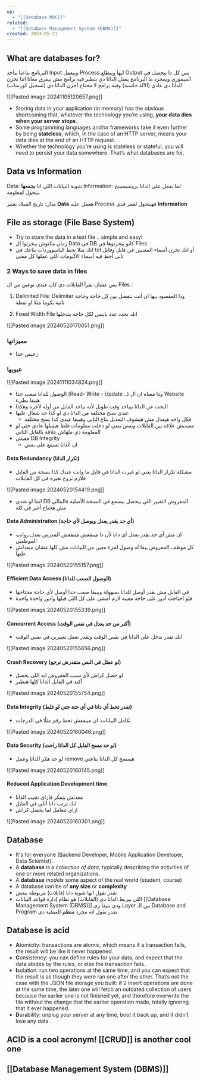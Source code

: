 ```yaml
---
up:
  - "[[Database MOC]]"
related:
  - "[[Database Management System (DBMS)]]"
created: 2024-05-21
---
```

## What are databases for?
البرنامج بتاعنا بياخد Input وبيعمل Process ليها وبيطلع Output بس كل دا بيحصل في الميموري وبمجرد ما البرنامج يقفل الداتا دي بتطير
فيه برامج مش بيفرق معانا اننا نخزن الداتا دي عادي (الآلة حاسبة) 
وفيه برامج لا محتاج أخزن الداتا دي (تسجيل كورسات)

![[Pasted image 20241105120657.png]]
- Storing data in your application (in memory) has the obvious shortcoming that, whatever the technology you’re using, **your data dies when your server stops**. 
- Some programming languages and/or frameworks take it even further by being **stateless**, which, in the case of an HTTP server, means your data dies at the end of an HTTP request. 
- Whether the technology you’re using is stateless or stateful, you will need to persist your data somewhere. That’s what databases are for.

## Data vs Information
Data: شوية البيانات اللي انا **بجمعها**
Information: لما بعمل على الداتا بروسيسينج بتتحول لمعلومة

مثال: تاريخ الميلاد يعتبر **Data** هعمل عليه Process فهيتحول لعمر فدي **Information**
## File as storage (File Base System)
- Try to store the data in a text file .. simple and easy!
- زمان مكنوش بيخزنوا ال Data في DB كانو بيخزنوها في Files
- انك مثلا تحط الباسووردات بتاعك في txt أو انك تخزن أسماء المغنيين في فايل وفايل تاني أحط فيه أسماء الألبومات اللي عملها كل مغني
### 2 Ways to save data in files
بس عشان تقرأ الفايلات دي كان عندي نوعين من ال Files :
1. Delimited File:
    Delimiter ودا المقصود بيها ان انت بتفصل بين كل حاجة وحاجة تانية بكوما مثلا او نقطة

2. Fixed Width File
    انك تحدد عدد بايتس لكل حاجة بتدخلها

![[Pasted image 20240520170051.png]]
### مميزاتها
- رخيص جدا
### عيوبها
![[Pasted image 20241111034824.png]]
- الوصول للداتا صعب جدا (Read- Write - Update ..) ودا معناه ان ال Website هيبقا بطيء
- البحث عن الداتا بيباخد وقت طويل لأنه بياخد الفايل من أوله لآخره وهكذا
- عندي نسخ مختلفة من الداتا دي لو كذا حد شغال عليها
    - فكل واحد هيعدل مش هيشوف التعديل بتاع التاني وهيبقا عندي كدا نسخ مختلفة
- معنديش علاقة بين الفايلات وبعض يعني لو دخلت معلومات غلط هيقبلها عادي حتى لو المعلومة دي ملهاش علاقة بالفايل التاني
- مفيش DB Integrity
    - ان الداتا تسمع على بعض
#### Data Redundancy (تكرار الداتا)
- مشكلة تكرار الداتا
  يعني لو غيرت الداتا في فايل ما وانت عندك كذا نسخة من الفايل فلازم تروح تغيره في كل الفايلات

![[Pasted image 20240520154419.png]]

- انما لو عندي DB المفروض التغيير اللي بيحصل بيسمع في النسخة الأصلية فالبتالي مش هحتاج أغير في كله
#### Data Administration (أي حد يقدر يعدل ويوصل لأي حاجة)
- ان مش أي حد يقدر يعدل أي داتا لأن دا مينفعش 
  مينفعش المدرس يعدل رواتب الموظفين
- كل موظف المفروض يبقا له وصول لجزء معين من البيانات مش كلها عشان ميعدلش عليها

![[Pasted image 20240520155157.png]]
#### Efficient Data Access (الوصول الصعب للداتا)
- في الفايل مش بقدر أوصل للداتا بسهولة وبيبقا صعب جدا أوصل لأي حاجة محتاجها
- فلو احتاجت أدور على حاجة معينة لازم أمشي على كل اللي قبلها وادور واحدة واحدة

![[Pasted image 20240520155339.png]]
#### Concurrent Access (أكتر من حد يعدل في نفس الوقت)
- انك تقدر تدخل على الداتا في نفس الوقت وتقدر تعمل تغييرين في نفس الوقت

![[Pasted image 20240520155656.png]]
#### Crash Recovery (لو عطل في النص متقدرش ترجع)
- لو حصل كراش لأي سبب المفروض ايه اللي يحصل
- أكيد في الفايل الداتا كلها هتطير

![[Pasted image 20240520155754.png]]
#### Data Integrity (تقدر تحط أي داتا في أي حتة حتى لو غلط)
- تكامل البيانات: ان مينفعش تحط رقم مثلًا في الدرجات

![[Pasted image 20240520160046.png]]
#### Data Security (لو حد مسح الفايل كل الداتا راحت)
- لو حد هكر الداتا وعمل remove هيمسح كل الداتا بتاعتي

![[Pasted image 20240520160145.png]]
#### Reduced Application Development time
- معدتش بتفكر فازاي تجيب الداتا 
- انك ترتب داتا اللي في الفايل
- ازاي تتعامل لما يحصل كراش

![[Pasted image 20240520160301.png]]


## Database
- It's for everyone (Backend Developer, Mobile Application Developer, Data Scientist).
- A __database__ is a *collection of data*, typically describing the activities of one or more related organizations.
- A __database__ _models_ some aspect of the real world (student, course)
- A database can be of __any size__ or __complexity__
- تقدر تقول انها شوية داتا (فايلات) مربوطة ببعض
- اللي بيربط الداتا دي (الفايلات) هو نظام إدارة قواعد البيانات [[Database Management System (DBMS)]] ودي بتبقا زي Layer بين الـ Database and Program
  نقدر نقول انه مجرد **منظم** للعملية دي
## Database is __acid__
- **A**tomicity: transactions are atomic, which means if a transaction fails, the result will be like it never happened.
- **C**onsistency: you can define rules for your data, and expect that the data abides by the rules, or else the transaction fails.
- **I**solation: run two operations at the same time, and you can expect that the result is as though they were ran one after the other. 
  That’s not the case with the JSON file storage you built: if 2 insert operations are done at the same time, the later one will fetch an outdated collection of users because the earlier one is not finished yet, and therefore overwrite the file without the change that the earlier operation made, totally ignoring that it ever happened.
- **D**urability: unplug your server at any time, boot it back up, and it didn’t lose any data.

## __ACID__ is a cool acronym! [[CRUD]] is another cool one
## [[Database Management System (DBMS)]]